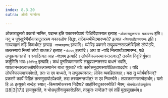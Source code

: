 ```yaml
---
index: 8.3.20
sutra: ओतो गार्ग्यस्य

---
```

   ओकारादुत्तरो वकारो नास्ति, पदान्त इति यकारस्यैवायं विधिर्विज्ञास्यत इत्याह -`ओकारादुत्तरस्य यकारस्य` इति। ननु च पूर्वसूत्रेणैवौकारादुत्तरस्य यकारलोपः सिद्धः, तत्किमर्थमिदमारभ्यते? इत्याह -`मित्यार्थोऽयमारम्भः` इति। गाग्र्यग्रहणं तर्हि किमर्थम्? इत्याह -`गाग्र्यग्रहणम्` इत्यादि। व्योरिह प्रकरणे लघुप्रयत्नतरपक्षेविहितो लोपोऽपि, तत्कस्यार्य नित्यो लोपो बाधकः? इत्याह -`योऽयम्` इत्यादि। अथ वा -यदि नित्यार्थोऽयमारम्भः, पक्षे लघुप्रत्यत्नतरो न स्यादित्यत आह -`योऽयम्` इत्यादि। लोपविकल्पस्यानन्तरत्वात्? तस्यैव निवृत्तिर्युक्ता कर्तुमिति भावः।`केचित्तु` इत्यादि। कथं पुनरिष्यमाणमपि लघुप्रयत्नतरस्य बाधनं भवति, यावतानन्तरत्वाल्लोपविकल्पस्यानेन बाधा युक्ता? व्योः कार्यसमुदायस्यापेक्षितत्वाददोषः। यदि लोपविफल्पमात्रमपेक्षते, ततः स एव बाध्यते, न लघुप्रयत्नतरः; लोपेन व्यवहितत्वात्। यदा तु व्योर्यवस्मिन्? प्रकरणे कार्यं विहितं तत्समुदायोऽपेक्ष्यते, तदा तस्यानन्तर्यात्? स एव निवर्त्त्यते। तपरकरणमसन्देहार्थम्। यतो हि `ओः` इत्युक्ते सन्देहः स्यात् -किमयमोकरस्य निर्देशः? आहोस्विदुकारस्येति? मैवम्; `भोभगोअघोअपूर्वस्य`  [[8|3|17]]  इत्यनुवर्तते, न भोःप्रभृतीनामुकारोऽस्ति, तत्कुतः सन्देङः? एवं तर्हि मुखसुखार्थम्॥